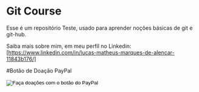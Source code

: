 # Git Course
Esse é um repositório Teste, usado para aprender noções básicas de git e git-hub.

Saiba mais sobre mim, em meu perfíl no Linkedin: [https://www.linkedin.com/in/lucas-matheus-marques-de-alencar-11843b176/]

#Botão de Doação PayPal
<form action="https://www.paypal.com/cgi-bin/webscr" method="post" target="_top">
<input type="hidden" name="cmd" value="_s-xclick" />
<input type="hidden" name="hosted_button_id" value="KCUG58BSHUFXL" />
<input type="image" src="https://www.paypalobjects.com/pt_BR/BR/i/btn/btn_donateCC_LG.gif" border="0" name="submit" title="PayPal - The safer, easier way to pay online!" alt="Faça doações com o botão do PayPal" />
<img alt="" border="0" src="https://www.paypal.com/pt_BR/i/scr/pixel.gif" width="1" height="1" />
</form>
